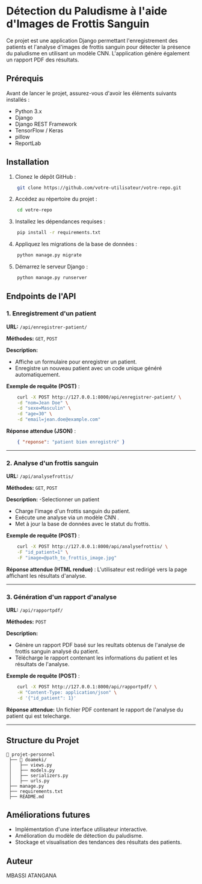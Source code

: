 # Détection du Paludisme à l'aide d'Images de Frottis Sanguin

Ce projet est une application Django permettant l'enregistrement des patients et l'analyse d'images de frottis sanguin pour détecter la présence du paludisme en utilisant un modèle CNN. L'application génère également un rapport PDF des résultats.

## Prérequis

Avant de lancer le projet, assurez-vous d'avoir les éléments suivants installés :

- Python 3.x
- Django
- Django REST Framework
- TensorFlow / Keras
- pillow
- ReportLab

## Installation

1. Clonez le dépôt GitHub :

```bash
    git clone https://github.com/votre-utilisateur/votre-repo.git
```

2. Accédez au répertoire du projet :

```bash
    cd votre-repo
```

3. Installez les dépendances requises :

```bash
    pip install -r requirements.txt
```

4. Appliquez les migrations de la base de données :

```bash
    python manage.py migrate
```

5. Démarrez le serveur Django :

```bash
    python manage.py runserver
```

## Endpoints de l'API

### 1. Enregistrement d'un patient

**URL:** `/api/enregistrer-patient/`

**Méthodes:** `GET`, `POST`

**Description:**
- Affiche un formulaire pour enregistrer un patient.
- Enregistre un nouveau patient avec un code unique généré automatiquement.

**Exemple de requête (POST)** :

```bash
    curl -X POST http://127.0.0.1:8000/api/enregistrer-patient/ \
    -d "nom=Jean Doe" \
    -d "sexe=Masculin" \
    -d "age=30" \
    -d "email=jean.doe@example.com"
```

**Réponse attendue (JSON)** :

```json
    { "reponse": "patient bien enregistré" }
```

---

### 2. Analyse d'un frottis sanguin

**URL:** `/api/analysefrottis/`

**Méthodes:** `GET`, `POST`

**Description:**
-Selectionner un patient
- Charge l'image d'un frottis sanguin du patient.
- Exécute une analyse via un modèle CNN .
- Met à jour la base de données avec le statut du frottis.

**Exemple de requête (POST)** :

```bash
    curl -X POST http://127.0.0.1:8000/api/analysefrottis/ \
    -F "id_patient=1" \
    -F "image=@path_to_frottis_image.jpg"
```

**Réponse attendue (HTML rendue)** :
L'utilisateur est redirigé vers la page affichant les résultats d'analyse.

---

### 3. Génération d'un rapport d'analyse

**URL:** `/api/rapportpdf/`

**Méthodes:** `POST`

**Description:**
- Génère un rapport PDF basé sur les reultats obtenus de l'analyse de frottis sanguin analysé du patient.
- Télécharge le rapport contenant les informations du patient et les résultats de l'analyse.

**Exemple de requête (POST)** :

```bash
    curl -X POST http://127.0.0.1:8000/api/rapportpdf/ \
    -H "Content-Type: application/json" \
    -d '{"id_patient": 1}'
```

**Réponse attendue:**
Un fichier PDF contenant le rapport de l'analyse du patient qui est telecharge.

---

## Structure du Projet

```
📂 projet-personnel
 ├── 📂 doameki/
 │   ├── views.py
 │   ├── models.py
 │   ├── serializers.py
 │   ├── urls.py
 ├── manage.py
 ├── requirements.txt
 ├── README.md
```

## Améliorations futures

- Implémentation d'une interface utilisateur interactive.
- Amélioration du modèle de détection du paludisme.
- Stockage et visualisation des tendances des résultats des patients.

## Auteur
MBASSI ATANGANA
